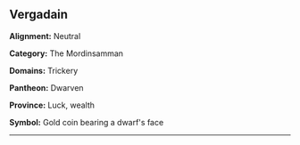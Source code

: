 ﻿## Vergadain

**Alignment:** Neutral

**Category:** The Mordinsamman

**Domains:** Trickery

**Pantheon:** Dwarven

**Province:** Luck, wealth

**Symbol:** Gold coin bearing a dwarf's face

---

